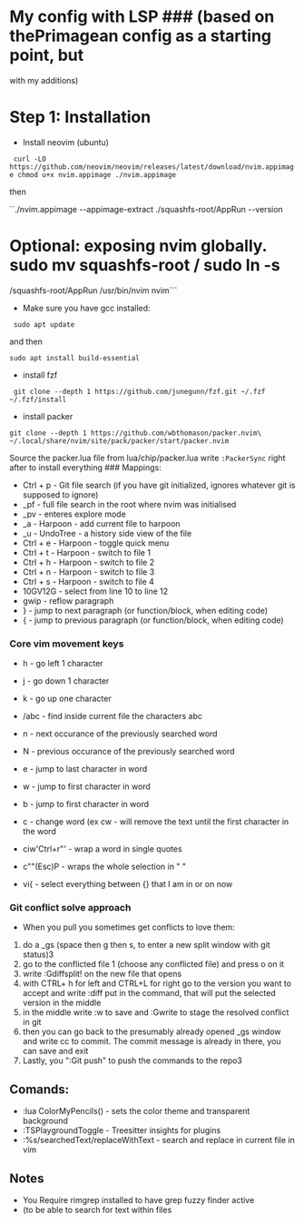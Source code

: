 # My config with LSP ### (based on thePrimagean config as a starting point, but
with my additions)

# Step 1: Installation

* Install neovim (ubuntu)

`` curl -LO
https://github.com/neovim/neovim/releases/latest/download/nvim.appimage chmod
u+x nvim.appimage ./nvim.appimage``

then

``./nvim.appimage --appimage-extract ./squashfs-root/AppRun --version

# Optional: exposing nvim globally. sudo mv squashfs-root / sudo ln -s
/squashfs-root/AppRun /usr/bin/nvim nvim```

* Make sure you have gcc installed:

`` sudo apt update``

and then 

`` sudo apt install build-essential ``

 * install fzf
 
 `` git clone --depth 1 https://github.com/junegunn/fzf.git ~/.fzf
 ~/.fzf/install``

* install packer 

`` git clone --depth 1 https://github.com/wbthomason/packer.nvim\
~/.local/share/nvim/site/pack/packer/start/packer.nvim ``

 Source the packer.lua file from lua/chip/packer.lua write ``:PackerSync``
 right after to install everything ### Mappings:

* Ctrl + p - Git file search (if you have git initialized, ignores whatever git
  is supposed to ignore)
* _pf - full file search in the root where nvim was initialised
* _pv - enteres explore mode
* _a - Harpoon - add current file to harpoon
* _u - UndoTree - a history side view of the file
* Ctrl + e - Harpoon - toggle quick menu
* Ctrl + t - Harpoon - switch to file 1
* Ctrl + h - Harpoon - switch to file 2
* Ctrl + n - Harpoon - switch to file 3
* Ctrl + s - Harpoon - switch to file 4
* 10GV12G - select from line 10 to line 12
* gwip - reflow paragraph
* } - jump to next paragraph (or function/block, when editing code)
* { - jump to previous paragraph (or function/block, when editing code)


### Core vim movement keys
* h - go left 1 character
* j - go down 1 character
* k - go up one character
* /abc - find inside current file the characters abc
* n - next occurance of the previously searched word
* N - previous occurance of the previously searched word
* e - jump to last character in word
* w - jump to first character in word
* b - jump to first character in word
* c - change word (ex cw - will remove the text until the first character in the word

* ciw'Ctrl+r"' - wrap a word in single quotes
* <selection>c""(Esc)P - wraps the whole selection in " "

 * vi{ - select everything between {} that I am in or on now

### Git conflict solve approach

- When you pull you sometimes get conflicts to love them: 
1. do a _gs (space then g then s, to enter a new split window with git status)3
2. go to the conflicted file 1 (choose any conflicted file) and press o on it
3. write :Gdiffsplit! on the new file that opens
4. with CTRL+ h for left and CTRL+L for right go to the version you want to accept and write :diff put in the command, that will put the selected version in the middle
5. in the middle write :w to save and :Gwrite to stage the resolved conflict in git
6. then you can go back to the presumably already opened _gs window and write cc to commit. The commit message is already in there, you can save and exit
7. Lastly, you ":Git push" to push the commands to the repo3

## Comands:

* :lua ColorMyPencils() - sets the color theme and transparent background
* :TSPlaygroundToggle - Treesitter insights for plugins
* :%s/searchedText/replaceWithText - search and replace in current file in vim

## Notes

* You Require rimgrep installed to have grep fuzzy finder active
* (to be able to search for text within files


